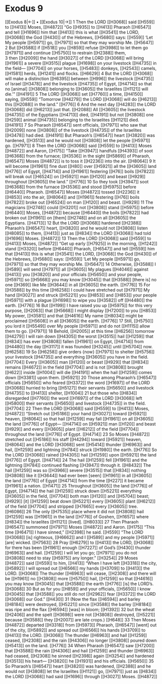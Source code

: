 # Exodus 9
[[Exodus 8|←]] • [[Exodus 10|→]]
1 Then the LORD [[H3068]] said [[H559]] to [[H413]] Moses, [[H4872]] “Go [[H935]] to [[H413]] Pharaoh [[H6547]] and tell [[H1696]] him that [[H413]] this is what [[H3541]] the LORD, [[H3068]] the God [[H430]] of the Hebrews, [[H5680]] says: [[H559]] ‘Let My people [[H5971]] go, [[H7971]] so that they may worship Me. [[H5647]] 
2 But [[H3588]] if [[H518]] you [[H859]] refuse [[H3986]] to let them go [[H7971]] and continue [[H5750]] to restrain [[H2388]] them,  
3 then [[H2009]] the hand [[H3027]] of the LORD [[H3068]] will bring [[H1961]] a severe [[H3515]] plague [[H1698]] on your livestock [[H4735]] in the field— [[H7704]] on your horses, [[H5483]] donkeys, [[H2543]] camels, [[H1581]] herds, [[H1241]] and flocks. [[H6629]] 
4 But the LORD [[H3068]] will make a distinction [[H6395]] between [[H996]] the livestock [[H4735]] of Israel [[H3478]] and the livestock [[H4735]] of Egypt, [[H4714]] so that no [animal] [[H3808]] belonging to [[H3605]] the Israelites [[H1121]] will die.’” [[H4191]] 
5 The LORD [[H3068]] set [[H7760]] a time, [[H4150]] saying, [[H559]] “Tomorrow [[H4279]] the LORD [[H3068]] will do [[H6213]] this [[H2088]] in the land.” [[H776]] 
6 And the next day [[H4283]] the LORD [[H3068]] did [[H6213]] just that. [[H2088]] All [[H3605]] the livestock [[H4735]] of the Egyptians [[H4713]] died, [[H4191]] but not [[H3808]] one [[H259]] animal [[H4735]] belonging to the Israelites [[H1121]] died. [[H4191]] 
7 So Pharaoh [[H6547]] sent officials, [[H7971]] who saw that [[H2009]] none [[H3808]] of the livestock [[H4735]] of the Israelites [[H3478]] had died. [[H4191]] But Pharaoh’s [[H6547]] heart [[H3820]] was hardened, [[H3513]] and he would not [[H3808]] let the people [[H5971]] go. [[H7971]] 
8 Then the LORD [[H3068]] said [[H559]] to [[H413]] Moses [[H4872]] and Aaron, [[H175]] “Take [[H3947]] handfuls [[H4393]] of soot [[H6368]] from the furnace; [[H3536]] in the sight [[H5869]] of Pharaoh, [[H6547]] Moses [[H4872]] is to toss it [[H2236]] into the air. [[H8064]] 
9 It will become [[H1961]] fine dust [[H80]] over [[H5921]] all the [[H3605]] land [[H776]] of Egypt, [[H4714]] and [[H1961]] festering [[H76]] boils [[H7822]] will break out [[H6524]] on [[H5921]] man [[H120]] and beast [[H929]] throughout [[H3605]] the land.” [[H776]] 
10 So they took [[H3947]] soot [[H6368]] from the furnace [[H3536]] and stood [[H5975]] before [[H6440]] Pharaoh. [[H6547]] Moses [[H4872]] tossed [[H2236]] it [[H853]] into the air, [[H8064]] and [[H1961]] festering [[H76]] boils [[H7822]] broke out [[H6524]] on man [[H120]] and beast. [[H929]] 
11 The magicians [[H2748]] could [[H3201]] not [[H3808]] stand [[H5975]] before [[H6440]] Moses, [[H4872]] because [[H6440]] the boils [[H7822]] had broken out [[H1961]] on [them] [[H2748]] and on all [[H3605]] the Egyptians. [[H4713]] 
12 But the LORD [[H3068]] hardened [[H2388]] Pharaoh’s [[H6547]] heart, [[H3820]] and he would not [[H3808]] listen [[H8085]] to them, [[H413]] just as [[H834]] the LORD [[H3068]] had told [[H1696]] Moses. [[H4872]] 
13 Then the LORD [[H3068]] said [[H559]] to [[H413]] Moses, [[H4872]] “Get up early [[H7925]] in the morning, [[H1242]] stand [[H3320]] before [[H6440]] Pharaoh, [[H6547]] and tell [[H559]] him that [[H413]] this is what [[H3541]] the LORD, [[H3068]] the God [[H430]] of the Hebrews, [[H5680]] says: [[H559]] ‘Let My people [[H5971]] go, [[H7971]] so that they may worship Me. [[H5647]] 
14 Otherwise, [[H3588]] I [[H589]] will send [[H7971]] all [[H3605]] My plagues [[H4046]] against [[H413]] you [[H3820]] and your officials [[H5650]] and your people, [[H5971]] so [[H5668]] you may know [[H3045]] that [[H3588]] [there is] no one [[H369]] like Me [[H3644]] in all [[H3605]] the earth. [[H776]] 
15 For [[H3588]] by this time [[H6258]] I could have stretched out [[H7971]] My hand [[H3027]] and struck [[H5221]] you [[H853]] and [[H853]] your people [[H5971]] with a plague [[H1698]] to wipe you [[H3582]] off [[H4480]] the earth. [[H776]] 
16 But [[H199]] I have raised you up [[H5975]] for this very purpose, [[H2063]] that [[H5668]] I might display [[H7200]] to you [[H853]] My power, [[H3581]] and that [[H4616]] My name [[H8034]] might be proclaimed [[H5608]] in all [[H3605]] the earth. [[H776]] 
17 Still, [[H5750]] you lord it [[H5549]] over My people [[H5971]] and do not [[H1115]] allow them to go. [[H7971]] 
18 Behold, [[H2005]] at this time [[H6256]] tomorrow [[H4279]] I will rain down [[H4305]] the worst [[H3515]] hail [[H1259]] that [[H834]] has ever [[H3808]] fallen [[H1961]] on Egypt, [[H4714]] from [[H4480]] the day [[H3117]] it was founded [[H3245]] until [[H5704]] now. [[H6258]] 
19 So [[H6258]] give orders {now} [[H7971]] to shelter [[H5756]] your livestock [[H4735]] and everything [[H3605]] you  have in the field. [[H7704]] Every [[H3605]] man [[H120]] or beast [[H929]] that [[H834]] remains [[H4672]] in the field [[H7704]] and is not [[H3808]] brought [[H622]] inside [[H1004]] will die [[H4191]] when the hail [[H1259]] comes down [[H3381]] upon them. [[H5921]] 
20 Those among Pharaoh’s [[H6547]] officials [[H5650]] who feared [[H3372]] the word [[H1697]] of the LORD [[H3068]] hurried to bring [[H5127]] their servants [[H5650]] and livestock [[H4735]] to [[H413]] shelter, [[H1004]] 
21 but those who [[H834]] disregarded [[H7760]] the word [[H1697]] of the LORD [[H3068]] left [[H5800]] their servants [[H5650]] and livestock [[H4735]] in the field. [[H7704]] 
22 Then the LORD [[H3068]] said [[H559]] to [[H413]] Moses, [[H4872]] “Stretch out [[H5186]] your hand [[H3027]] toward [[H5921]] heaven, [[H8064]] so that hail [[H1259]] may fall [[H1961]] on all [[H3605]] the land [[H776]] of Egypt— [[H4714]] on [[H5921]] man [[H120]] and beast [[H929]] and every [[H3605]] plant [[H6212]] of the field [[H7704]] throughout the land [[H776]] of Egypt. [[H4714]] 
23 So Moses [[H4872]] stretched out [[H5186]] his staff [[H4294]] toward [[H5921]] heaven, [[H8064]] and the LORD [[H3068]] sent [[H5414]] thunder [[H6963]] and hail, [[H1259]] and lightning [[H784]] struck [[H1980]] the earth. [[H776]] So the LORD [[H3068]] rained [[H4305]] hail [[H1259]] upon [[H5921]] the land [[H776]] of Egypt. [[H4714]] 
24 The hail [[H1259]] fell [[H1961]] and the lightning [[H784]] continued flashing [[H3947]] through it. [[H8432]] The hail [[H1259]] was so [[H3966]] severe [[H3515]] that [[H834]] nothing [[H3808]] like it [[H3644]] had ever been [seen] [[H1961]] in all [[H3605]] the land [[H776]] of Egypt [[H4714]] from the time [[H227]] it became [[H1961]] a nation. [[H1471]] 
25 Throughout [[H3605]] the land [[H776]] of Egypt, [[H4714]] the hail [[H1259]] struck down [[H5221]] everything [[H3605]] in the field, [[H7704]] both man [[H120]] and [[H5704]] beast; [[H929]] [it] [[H1259]] beat down [[H5221]] every [[H3605]] plant [[H6212]] of the field [[H7704]] and stripped [[H7665]] every [[H3605]] tree. [[H6086]] 
26 The only [[H7535]] place where it did not [[H3808]] hail [[H1259]] was [[H1961]] in the land [[H776]] of Goshen, [[H1657]] where [[H834]] the Israelites [[H1121]] [lived]. [[H8033]] 
27 Then Pharaoh [[H6547]] summoned [[H7971]] Moses [[H4872]] and Aaron. [[H175]] “This time [[H6471]] I have sinned,” [[H2398]] he said. [[H559]] “The LORD [[H3068]] [is] righteous, [[H6662]] and I [[H589]] and my people [[H5971]] [are] wicked. [[H7563]] 
28 Pray [[H6279]] to [[H413]] the LORD, [[H3068]] for there has been [[H1961]] enough [[H7227]] of God’s [[H430]] thunder [[H6963]] and hail. [[H1259]] I will let you go; [[H7971]] you do not [[H3808]] need to stay [[H5975]] any longer.” [[H3254]] 
29 Moses [[H4872]] said [[H559]] to him, [[H413]] “When I have left [[H3318]] the city, [[H5892]] I will spread out [[H6566]] my hands [[H3709]] to [[H413]] the LORD. [[H3068]] The thunder [[H6963]] will cease, [[H2308]] and there will be [[H1961]] no [[H3808]] more [[H5750]] hail, [[H1259]] so that [[H4616]] you may know [[H3045]] that [[H3588]] the earth [[H776]] [is] the LORD’s. [[H3068]] 
30 But as for you [[H859]] and your officials, [[H5650]] I know [[H3045]] that [[H3588]] you still do not [[H2962]] fear [[H3372]] the LORD [[H3068]] our God.” [[H430]] 
31 (Now the flax [[H6594]] and barley [[H8184]] were destroyed, [[H5221]] since [[H3588]] the barley [[H8184]] was ripe and the flax [[H6594]] [was] in bloom; [[H1392]] 
32 but the wheat [[H2406]] and the spelt [[H3698]] were not [[H3808]] destroyed, [[H5221]] because [[H3588]] they [[H2007]] are late crops.) [[H648]] 
33 Then Moses [[H4872]] departed [[H3318]] from [[H5973]] Pharaoh, [[H6547]] [went] out of the city, [[H5892]] and spread out [[H6566]] his hands [[H3709]] to [[H413]] the LORD. [[H3068]] The thunder [[H6963]] and hail [[H1259]] ceased, [[H2308]] and the rain [[H4306]] no longer [[H3808]] poured down [[H5413]] on the land. [[H776]] 
34 When Pharaoh [[H6547]] saw [[H7200]] that [[H3588]] the rain [[H4306]] and hail [[H1259]] and thunder [[H6963]] had ceased, [[H2308]] he sinned [[H2398]] again [[H3254]] and hardened [[H3513]] his heart— [[H3820]] he [[H1931]] and his officials. [[H5650]] 
35 So Pharaoh’s [[H6547]] heart [[H3820]] was hardened, [[H2388]] and he would not [[H3808]] let the Israelites [[H1121]] go, [[H7971]] just as [[H834]] the LORD [[H3068]] had said [[H1696]] through [[H3027]] Moses. [[H4872]] 
